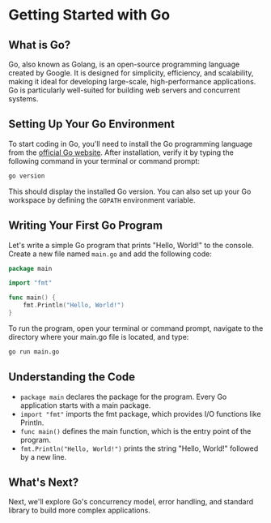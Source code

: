 # Getting Started with Go

## What is Go?

Go, also known as Golang, is an open-source programming language created by Google. It is designed for simplicity,
efficiency, and scalability, making it ideal for developing large-scale, high-performance applications. Go is
particularly well-suited for building web servers and concurrent systems.

## Setting Up Your Go Environment

To start coding in Go, you'll need to install the Go programming language from
the [official Go website](https://golang.org/dl/). After installation, verify it by typing the following command in your
terminal or command prompt:

```bash
go version
```

This should display the installed Go version. You can also set up your Go workspace by defining the `GOPATH` environment
variable.

## Writing Your First Go Program

Let's write a simple Go program that prints "Hello, World!" to the console. Create a new file named `main.go` and add
the following code:

```go
package main

import "fmt"

func main() {
    fmt.Println("Hello, World!")
}
```

To run the program, open your terminal or command prompt, navigate to the directory where your main.go file is located,
and type:

```bash
go run main.go
```

## Understanding the Code

- `package main` declares the package for the program. Every Go application starts with a main package.
- `import "fmt"` imports the fmt package, which provides I/O functions like Println.
- `func main()` defines the main function, which is the entry point of the program.
- `fmt.Println("Hello, World!")` prints the string "Hello, World!" followed by a new line.

## What's Next?

Next, we'll explore Go's concurrency model, error handling, and standard library to build more complex applications.
